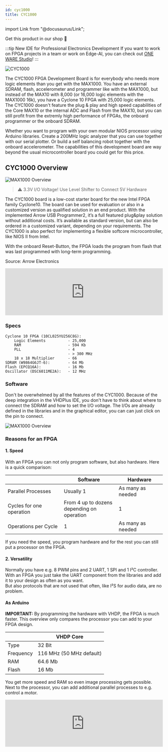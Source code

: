 ```yaml
---
id: cyc1000
title: CYC1000
---
```


import Link from "@docusaurus/Link";

<Link className="button button--lg shopButton margin-bottom--lg" href="https://shop.vhdplus.com/product/cyc1000/">Get this product in our shop 🛒</Link>

:::tip New IDE for Professional Electronics Development
If you want to work on FPGA projects in a team or work on Edge-AI, you can check out [ONE WARE Studio](https://one-ware.com/studio)!
:::

![CYC1000](/img/cyc1000/TEI0003.png)

The CYC1000 FPGA Development Board is for everybody who needs more logic elements than you get with the MAX1000. You have an external SDRAM, flash, accelerometer and programmer like with the MAX1000, but instead of the MAX10 with 8,000 (or 16,000 logic elements with the MAX1000 16k), you have a Cyclone 10 FPGA with 25,000 logic elements. 
The CYC1000 doesn't feature the plug & play and high speed capabilities of the Core MAX10 or the internal ADC and Flash from the MAX10, but you can still profit from the extremly high performance of FPGAs, the onboard programmer or the onboard SDRAM.

Whether you want to program with your own modular NIOS processor using Arduino libraries. 
Create a 200MHz logic analyzer that you can use together with our serial plotter. 
Or build a self balancing robot together with the onboard accelerometer.
The capabilities of this development board are way beyond the usual microcontroller board you could get for this price.

## CYC1000 Overview
![MAX1000 Overview](/img/cyc1000/Top_labled.png)

> :warning: 3.3V I/O Voltage! Use Level Shifter to Connect 5V Hardware

The CYC1000 board is a low-cost starter board for the new Intel
FPGA family Cyclone10. The board can be used for evaluation or
also in a customized version as qualified solution in an end
product. With the implemented Arrow USB Programmer2, it’s a full
featured plug&play solution without additional costs. It’s available
as standard version, but can also be ordered in a customized
variant, depending on your requirements. The CYC1000 is also
perfect for implementing a flexible softcore microcontroller, like
NIOS II from Intel. 

With the onboard Reset-Button, the FPGA loads the program from flash that was last programmed with long-term programming.

Source: Arrow Electronics

<div class="fluidMedia"><iframe id="ytplayer" type="text/html" width="100%" src="https://www.youtube.com/embed/zSNgOrOqXTg?autoplay=0&origin=http://vhdplus.com" frameborder="0" allowFullScreen></iframe></div>

### Specs

    Cyclone 10 FPGA (10CL025YU256C8G):
        Logic Elements          - 25,000
        RAM                     - 594 Kb
        PLL                     - 4
                                - > 300 MHz
        18 x 18 Multiplier      - 66
    SDRAM (W9864G6JT-6):        - 64 Mb
    Flash (EPCQ16A):            - 16 Mb
    Oscillator (DSC6011ME2A):   - 12 MHz

### Software

Don't be overwhelmed by all the features of the CYC1000. Because of the deep integration in the VHDPlus IDE, you don't have to think about where to connect the SDRAM and how to set the I/O voltage. The I/Os are already defined in the libraries and in the graphical editor, you can can just click on the pin to connect.

![MAX1000 Overview](/img/max1000/Image2.jpg)

### Reasons for an FPGA

#### 1. Speed
With an FPGA you can not only program software, but also hardware. Here is a quick comparison:

|                        |Software                                      |Hardware         |
|------------------------|----------------------------------------------|-----------------|
|Parallel Processes      |Usually 1                                     |As many as needed|
|Cycles for one operation|From 4 up to dozens<br/>depending on operation|1                |
|Operations per Cycle    |1                                             |As many as needed|

If you need the speed, you program hardware and for the rest you can still put a processor on the FPGA.

#### 2. Versatility
Normally you have e.g. 8 PWM pins and 2 UART, 1 SPI and 1 I²C controller. With an FPGA you just take the UART component from the libraries and add it to your design as often as you want. <br/>
But also protocols that are not used that often, like I²S for audio data, are no problem.

#### As Arduino
**IMPORTANT:** By programming the hardware with VHDP, the FPGA is much faster. This overview only compares the processor you can add to your FPGA design.

|           | VHDP Core                         |
|-----------|-----------------------------------|
| Type      | 32 Bit                            |
| Frequency | 116 MHz (50 MHz default)          |
| RAM       | 64.6 Mb                           |
| Flash     | 16 Mb                             |

You get more speed and RAM so even image processing gets possible. Next to the processor, you can add additional parallel processes to e.g. control a motor.

<div class="fluidMedia"><iframe id="ytplayer" type="text/html" width="100%" src="https://www.youtube.com/embed/WZTix6MlBNM?autoplay=0&origin=http://vhdplus.com" frameborder="0" allowFullScreen></iframe></div>